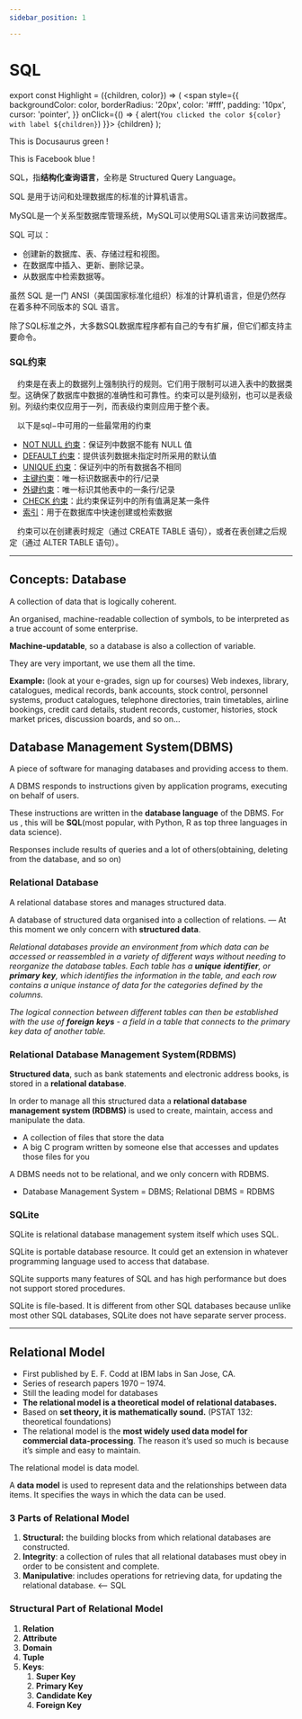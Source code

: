 ```yaml
---
sidebar_position: 1

---
```



# SQL

export const Highlight = ({children, color}) => (
  <span
    style={{
      backgroundColor: color,
      borderRadius: '20px',
      color: '#fff',
      padding: '10px',
      cursor: 'pointer',
    }}
    onClick={() => {
      alert(`You clicked the color ${color} with label ${children}`)
    }}>
    {children}
  </span>
);

This is <Highlight color="#25c2a0">Docusaurus green</Highlight> !

This is <Highlight color="#1877F2">Facebook blue</Highlight> !


SQL，指**结构化查询语言**，全称是 Structured Query Language。

SQL 是用于访问和处理数据库的标准的计算机语言。

MySQL是一个关系型数据库管理系统，MySQL可以使用SQL语言来访问数据库。

SQL 可以：

- 创建新的数据库、表、存储过程和视图。
- 在数据库中插入、更新、删除记录。
- 从数据库中检索数据等。

虽然 SQL 是一门 ANSI（美国国家标准化组织）标准的计算机语言，但是仍然存在着多种不同版本的 SQL 语言。

除了SQL标准之外，大多数SQL数据库程序都有自己的专有扩展，但它们都支持主要命令。




### SQL约束

　约束是在表上的数据列上强制执行的规则。它们用于限制可以进入表中的数据类型。这确保了数据库中数据的准确性和可靠性。约束可以是列级别，也可以是表级别。列级约束仅应用于一列，而表级约束则应用于整个表。

　以下是sql−中可用的一些最常用的约束

- [NOT NULL 约束](https://www.w3cschool.cn/sql/6tlpzfpb.html)：保证列中数据不能有 NULL 值
- [DEFAULT 约束](https://www.w3cschool.cn/sql/jm8e9fpj.html)：提供该列数据未指定时所采用的默认值
- [UNIQUE 约束](https://www.w3cschool.cn/sql/wxzqsfpc.html)：保证列中的所有数据各不相同
- [主键约束](https://www.w3cschool.cn/sql/vle8zfpd.html)：唯一标识数据表中的行/记录
- [外键约束](https://www.w3cschool.cn/sql/5dycsfpf.html)：唯一标识其他表中的一条行/记录
- [CHECK 约束](https://www.w3cschool.cn/sql/fsq7hfph.html)：此约束保证列中的所有值满足某一条件
- [索引](https://www.w3cschool.cn/sql/cuj91oz2.html)：用于在数据库中快速创建或检索数据

　约束可以在创建表时规定（通过 CREATE TABLE 语句），或者在表创建之后规定（通过 ALTER TABLE 语句）。

---

## Concepts: Database

A collection of data that is logically coherent.

An organised, machine-readable collection of symbols, to be interpreted as a true account of some enterprise.

**Machine-updatable**, so a database is also a collection of variable.

They are very important, we use them all the time.

**Example:** (look at your e-grades, sign up for courses) Web indexes, library, catalogues, medical records, bank accounts, stock control, personnel systems, product catalogues, telephone directories, train timetables, airline bookings, credit card details, student records, customer, histories, stock market prices, discussion boards, and so on...

## Database Management System(DBMS)

A piece of software for managing databases and providing access to them.

A DBMS responds to instructions given by application programs, executing on behalf of users.

These instructions are written in the **database language** of the DBMS. For us , this will be **SQL**(most popular, with Python, R as top three languages in data science).

Responses include results of queries and a lot of others(obtaining, deleting from the database, and so on)



### Relational Database

A relational database stores and manages structured data.

A database of structured data organised into a collection of relations. — At this moment we only concern with **structured data**.

*Relational databases provide an environment from which data can be accessed or reassembled in a variety of different ways without needing to reorganize the database tables. Each table has a **unique** **identifier**, or **primary** **key**, which identifies the information in the table, and each row contains a unique instance of data for the categories defined by the columns.*

*The logical connection between different tables can then be established with the use of **foreign** **keys** - a field in a table that connects to the primary key data of another table.*

### Relational Database Management System(RDBMS)

**Structured data**, such as bank statements and electronic address books, is stored in a **relational database**.

In order to manage all this structured data a **relational database management system (RDBMS)** is used to create, maintain, access and manipulate the data.

- A collection of files that store the data
- A big C program written by someone else that accesses and updates those files for you

A DBMS needs not to be relational, and we only concern with RDBMS.

- Database Management System = DBMS; Relational DBMS = RDBMS

### SQLite

SQLite is relational database management system itself which uses SQL.

SQLite is portable database resource. It could get an extension in whatever programming language used to access that database.

SQLite supports many features of SQL and has high performance but does not support stored procedures.

SQLite is file-based. It is different from other SQL databases because unlike most other SQL databases, SQLite does not have separate server process.

---

## Relational Model

- First published by E. F. Codd at IBM labs in San Jose, CA.
- Series of research papers 1970 – 1974.
- Still the leading model for databases
- **The relational model is a theoretical model of relational databases.**
- Based on **set theory, it is mathematically sound.** (PSTAT 132: theoretical foundations)
- The relational model is the **most widely used data model for commercial data-processing**. The reason it’s used so much is because it’s simple and easy to maintain.

The relational model is data model.

A **data model** is used to represent data and the relationships between data items. It specifies the ways in which the data can be used.

### 3 Parts of Relational Model

1. **Structural:** the building blocks from which relational databases are constructed.
2. **Integrity**: a collection of rules that all relational databases must obey in order to be consistent and complete.
3. **Manipulative**: includes operations for retrieving data, for updating the relational database. <— SQL

### Structural Part of Relational Model

1. **Relation**
2. **Attribute**
3. **Domain**
4. **Tuple**
5. **Keys**:
   1. **Super Key**
   2. **Primary Key**
   3. **Candidate Key**
   4. **Foreign Key**



